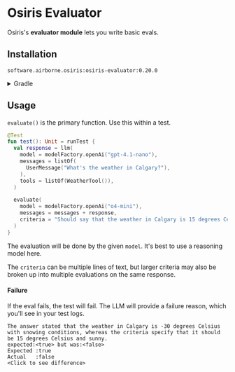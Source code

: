 # Osiris Evaluator

Osiris's **evaluator module** lets you write basic evals.

## Installation

`software.airborne.osiris:osiris-evaluator:0.20.0`

<details>

<summary>Gradle</summary>

```kotlin
plugins {
  id("com.google.cloud.artifactregistry.gradle-plugin")
}

repositories {
  maven {
    url = uri("artifactregistry://us-central1-maven.pkg.dev/airborne-software/maven")
  }
}

dependencies {
  implementation("software.airborne.osiris:osiris-evaluator:0.20.0")

  /**
   * Also include one of the following,
   * depending on whether you're using the chat module or the agentic framework.
   */
  implementation("software.airborne.osiris:osiris-chat:0.20.0")
  implementation("software.airborne.osiris:osiris-agentic:0.20.0")
}
```

</details>

## Usage

`evaluate()` is the primary function.
Use this within a test.

```kotlin
@Test
fun test(): Unit = runTest {
  val response = llm(
    model = modelFactory.openAi("gpt-4.1-nano"),
    messages = listOf(
      UserMessage("What's the weather in Calgary?"),
    ),
    tools = listOf(WeatherTool()),
  )

  evaluate(
    model = modelFactory.openAi("o4-mini"),
    messages = messages + response,
    criteria = "Should say that the weather in Calgary is 15 degrees Celsius and sunny.",
  )
}
```

The evaluation will be done by the given `model`.
It's best to use a reasoning model here.

The `criteria` can be multiple lines of text,
but larger criteria may also be broken up into multiple evaluations on the same response.

#### Failure

If the eval fails, the test will fail.
The LLM will provide a failure reason, which you'll see in your test logs.

```text
The answer stated that the weather in Calgary is -30 degrees Celsius with snowing conditions, whereas the criteria specify that it should be 15 degrees Celsius and sunny.
expected:<true> but was:<false>
Expected :true
Actual   :false
<Click to see difference>
```
